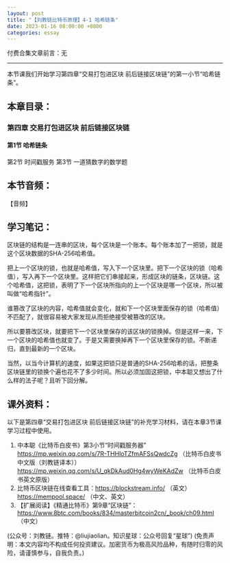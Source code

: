 ```yaml
---
layout: post
title: "【刘教链比特币原理】4-1 哈希链条"
date: 2023-01-16 08:00:00 +0800
categories: essay
---
```


付费合集文章前言：无

---

本节课我们开始学习第四章“交易打包进区块 前后链接区块链”的第一小节“哈希链条”。

## 本章目录：

### 第四章 交易打包进区块 前后链接区块链
#### 第1节 哈希链条
第2节 时间戳服务
第3节 一道猜数字的数学题

## 本节音频：

【音频】

## 学习笔记：

区块链的结构是一连串的区块，每个区块是一个账本。每个账本加了一把锁，就是这个区块数据的SHA-256哈希值。

把上一个区块的锁，也就是哈希值，写入下一个区块里。把下一个区块的锁（哈希值），写入再下一个区块里。这样把它们串接起来，形成区块的链条，区块链。这个哈希值，这把锁，表明了下一个区块所指向的上一个区块是哪一个区块，所以被叫做“哈希指针”。

谁篡改了区块的内容，哈希值就会变化，就和下一个区块里面保存的锁（哈希值）不匹配了，就很容易被大家发现从而拒绝接受被篡改的区块。

所以要篡改区块，就要把下一个区块里保存的该区块的锁换掉。但是这样一来，下一个区块的哈希值也就变了。于是又需要换掉再下一个区块里保存的锁。不断递归，直到最新的一个区块。

当然，以当今计算机的速度，如果这把锁只是普通的SHA-256哈希的话，把整条区块链里的锁换个遍也花不了多少时间。所以必须加固这把锁，中本聪又想出了什么样的法子呢？且听下回分解。

## 课外资料：

以下是第四章“交易打包进区块 前后链接区块链”的补充学习材料，请在本章3节课学习过程中使用。

1. 中本聪《比特币白皮书》第3小节“时间戳服务器”
https://mp.weixin.qq.com/s/7R-THHIoTZfmAFSsQwdcZg （比特币白皮书中文版（刘教链译本））
https://mp.weixin.qq.com/s/U_qkDkAud0Hg4wyWeKAdZw （比特币白皮书英文原版）
2. 比特币区块链在线查看工具：https://blockstream.info/ （英文）https://mempool.space/ （中文、英文） 
3. 【扩展阅读】《精通比特币》第9章“区块链”：https://www.8btc.com/books/834/masterbitcoin2cn/_book/ch09.html （中文）


(公众号：刘教链。推特：@liujiaolian。知识星球：公众号回复“星球”)
(免责声明：本文内容均不构成任何投资建议。加密货币为极高风险品种，有随时归零的风险，请谨慎参与，自我负责。)
